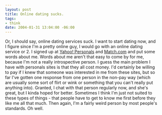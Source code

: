 ```yaml
--- 
layout: post
title: Online dating sucks.
tags: 
- think
date: 2004-01-31 13:04:00 -06:00
---
```

Or, I should say, online dating services suck.  I want to start dating now, and I figure since I'm a pretty online guy, I would go with an online dating service or 2.  I signed up at <a href="http://personals.yahoo.com">Yahoo! Personals</a> and <a href="http://www.match.com">Match.com</a> and put some words about me.  Words about me aren't that easy to come by for me, because I'm not a really introspective person.  I guess the main problem I have with personals sites is that they all cost money.  I'd certainly be willing to pay if I knew that someone was interested in me from these sites, but so far I've gotten one response from one person in the non-pay way (which are usually some sort of flirt or wink or something that you can't really put anything into).  Granted, I chat with that person regularly now, and she's great, but I kinda hoped for better.  Sometimes I think I'm just not suited to these types of things - that people have to get to know me first before they like me all that much.  Then again, I'm a fairly weird person by most people's standards. Oh well.
